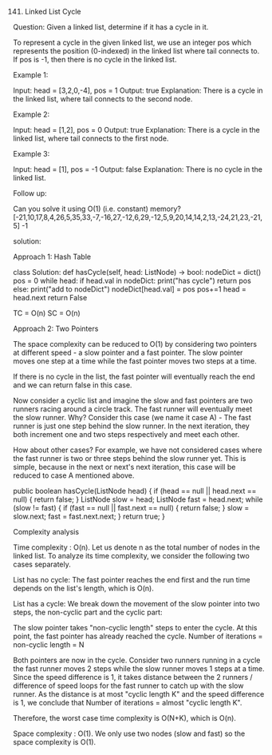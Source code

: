 141. Linked List Cycle

Question:
Given a linked list, determine if it has a cycle in it.

To represent a cycle in the given linked list, we use an integer pos which represents the position (0-indexed) in the linked list where tail connects to. If pos is -1, then there is no cycle in the linked list.

 

Example 1:

Input: head = [3,2,0,-4], pos = 1
Output: true
Explanation: There is a cycle in the linked list, where tail connects to the second node.


Example 2:

Input: head = [1,2], pos = 0
Output: true
Explanation: There is a cycle in the linked list, where tail connects to the first node.


Example 3:

Input: head = [1], pos = -1
Output: false
Explanation: There is no cycle in the linked list.


 

Follow up:

Can you solve it using O(1) (i.e. constant) memory?
[-21,10,17,8,4,26,5,35,33,-7,-16,27,-12,6,29,-12,5,9,20,14,14,2,13,-24,21,23,-21,5]
-1

solution:

Approach 1: Hash Table

class Solution:
    def hasCycle(self, head: ListNode) -> bool:
        nodeDict = dict()
        pos = 0
        while head:
            if head.val in nodeDict:
                print("has cycle")
                return pos
            else:
                print("add to  nodeDict")
                nodeDict[head.val] = pos
            pos+=1
            head = head.next
        return False

TC = O(n)
SC = O(n)

Approach 2: Two Pointers

The space complexity can be reduced to O(1) by considering two pointers at different speed - a slow pointer and a fast pointer. 
The slow pointer moves one step at a time while the fast pointer moves two steps at a time.

If there is no cycle in the list, the fast pointer will eventually reach the end and we can return false in this case.

Now consider a cyclic list and imagine the slow and fast pointers are two runners racing around a circle track. 
The fast runner will eventually meet the slow runner. Why? Consider this case (we name it case A) - The fast runner is just one step behind the slow runner. In the next iteration, they both increment one and two steps respectively and meet each other.

How about other cases? For example, we have not considered cases where the fast runner is two or three steps behind the slow runner yet. This is simple, because in the next or next's next iteration, this case will be reduced to case A mentioned above.

public boolean hasCycle(ListNode head) {
    if (head == null || head.next == null) {
        return false;
    }
    ListNode slow = head;
    ListNode fast = head.next;
    while (slow != fast) {
        if (fast == null || fast.next == null) {
            return false;
        }
        slow = slow.next;
        fast = fast.next.next;
    }
    return true;
}


Complexity analysis

Time complexity : O(n). Let us denote n as the total number of nodes in the linked list. To analyze its time complexity, we consider the following two cases separately.

List has no cycle:
The fast pointer reaches the end first and the run time depends on the list's length, which is O(n).

List has a cycle:
We break down the movement of the slow pointer into two steps, the non-cyclic part and the cyclic part:

The slow pointer takes "non-cyclic length" steps to enter the cycle. At this point, the fast pointer has already reached the cycle. 
Number of iterations = non-cyclic length = N

Both pointers are now in the cycle. Consider two runners running in a cycle
the fast runner moves 2 steps while the slow runner moves 1 steps at a time.
Since the speed difference is 1, it takes distance between the 2 runners / difference of speed loops for the fast runner to catch up with the slow runner.
As the distance is at most "cyclic length K" and the speed difference is 1, we conclude that
Number of iterations = almost "cyclic length K".

Therefore, the worst case time complexity is O(N+K), which is O(n).

Space complexity : O(1). We only use two nodes (slow and fast) so the space complexity is O(1).